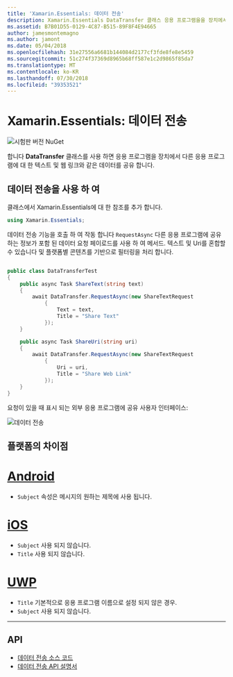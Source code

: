 ```yaml
---
title: 'Xamarin.Essentials: 데이터 전송'
description: Xamarin.Essentials DataTransfer 클래스 응용 프로그램을을 장치에서 다른 응용 프로그램에 대 한 텍스트 및 웹 링크와 같은 데이터를 공유할 수 있습니다.
ms.assetid: B7B01D55-0129-4C87-B515-89F8F4E94665
author: jamesmontemagno
ms.author: jamont
ms.date: 05/04/2018
ms.openlocfilehash: 31e27556a6681b144084d2177cf3fde8fe8e5459
ms.sourcegitcommit: 51c274f37369d8965b68ff587e1c2d9865f85da7
ms.translationtype: MT
ms.contentlocale: ko-KR
ms.lasthandoff: 07/30/2018
ms.locfileid: "39353521"
---
```

# <a name="xamarinessentials-data-transfer"></a>Xamarin.Essentials: 데이터 전송

![시험판 버전 NuGet](~/media/shared/pre-release.png)

합니다 **DataTransfer** 클래스를 사용 하면 응용 프로그램을 장치에서 다른 응용 프로그램에 대 한 텍스트 및 웹 링크와 같은 데이터를 공유 합니다.

## <a name="using-data-transfer"></a>데이터 전송을 사용 하 여

클래스에서 Xamarin.Essentials에 대 한 참조를 추가 합니다.

```csharp
using Xamarin.Essentials;
```

데이터 전송 기능을 호출 하 여 작동 합니다 `RequestAsync` 다른 응용 프로그램에 공유 하는 정보가 포함 된 데이터 요청 페이로드를 사용 하 여 메서드. 텍스트 및 Uri를 혼합할 수 있습니다 및 플랫폼별 콘텐츠를 기반으로 필터링을 처리 합니다.

```csharp

public class DataTransferTest
{
    public async Task ShareText(string text)
    {
        await DataTransfer.RequestAsync(new ShareTextRequest
            {
                Text = text,
                Title = "Share Text"
            });
    }

    public async Task ShareUri(string uri)
    {
        await DataTransfer.RequestAsync(new ShareTextRequest
            {
                Uri = uri,
                Title = "Share Web Link"
            });
    }
}
```

요청이 있을 때 표시 되는 외부 응용 프로그램에 공유 사용자 인터페이스:

![데이터 전송](data-transfer-images/data-transfer.png)

## <a name="platform-differences"></a>플랫폼의 차이점

# <a name="androidtabandroid"></a>[Android](#tab/android)

* `Subject` 속성은 메시지의 원하는 제목에 사용 됩니다.

# <a name="iostabios"></a>[iOS](#tab/ios)

* `Subject` 사용 되지 않습니다.
* `Title` 사용 되지 않습니다.

# <a name="uwptabuwp"></a>[UWP](#tab/uwp)

* `Title` 기본적으로 응용 프로그램 이름으로 설정 되지 않은 경우.
* `Subject` 사용 되지 않습니다.

-----

## <a name="api"></a>API

- [데이터 전송 소스 코드](https://github.com/xamarin/Essentials/tree/master/Xamarin.Essentials/DataTransfer)
- [데이터 전송 API 설명서](xref:Xamarin.Essentials.DataTransfer)
